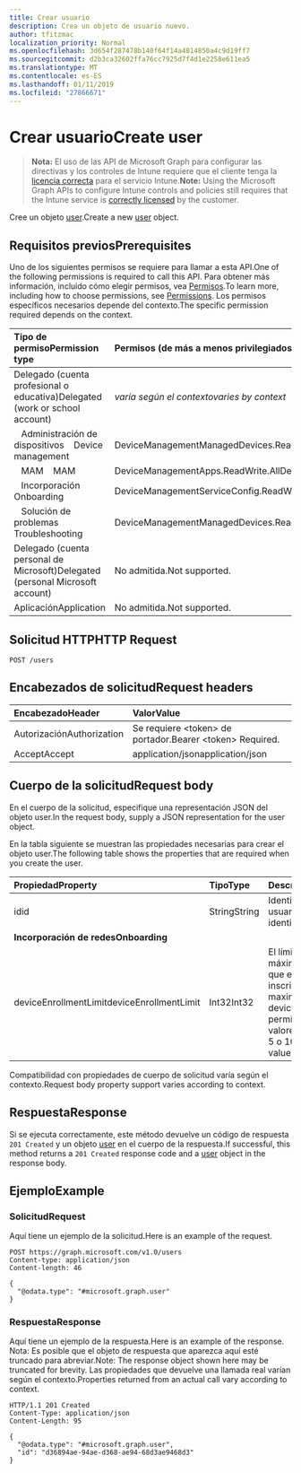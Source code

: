 ```yaml
---
title: Crear usuario
description: Crea un objeto de usuario nuevo.
author: tfitzmac
localization_priority: Normal
ms.openlocfilehash: 3d654f287478b140f64f14a4814850a4c9d19ff7
ms.sourcegitcommit: d2b3ca32602ffa76cc7925d7f4d1e2258e611ea5
ms.translationtype: MT
ms.contentlocale: es-ES
ms.lasthandoff: 01/11/2019
ms.locfileid: "27866671"
---
```

# <a name="create-user"></a><span data-ttu-id="3bb4f-103">Crear usuario</span><span class="sxs-lookup"><span data-stu-id="3bb4f-103">Create user</span></span>

> <span data-ttu-id="3bb4f-104">**Nota:** El uso de las API de Microsoft Graph para configurar las directivas y los controles de Intune requiere que el cliente tenga la [licencia correcta](https://go.microsoft.com/fwlink/?linkid=839381) para el servicio Intune.</span><span class="sxs-lookup"><span data-stu-id="3bb4f-104">**Note:** Using the Microsoft Graph APIs to configure Intune controls and policies still requires that the Intune service is [correctly licensed](https://go.microsoft.com/fwlink/?linkid=839381) by the customer.</span></span>

<span data-ttu-id="3bb4f-105">Cree un objeto [user](../resources/intune-shared-user.md).</span><span class="sxs-lookup"><span data-stu-id="3bb4f-105">Create a new [user](../resources/intune-shared-user.md) object.</span></span>
## <a name="prerequisites"></a><span data-ttu-id="3bb4f-106">Requisitos previos</span><span class="sxs-lookup"><span data-stu-id="3bb4f-106">Prerequisites</span></span>
<span data-ttu-id="3bb4f-107">Uno de los siguientes permisos se requiere para llamar a esta API.</span><span class="sxs-lookup"><span data-stu-id="3bb4f-107">One of the following permissions is required to call this API.</span></span> <span data-ttu-id="3bb4f-108">Para obtener más información, incluido cómo elegir permisos, vea [Permisos](/graph/permissions-reference).</span><span class="sxs-lookup"><span data-stu-id="3bb4f-108">To learn more, including how to choose permissions, see [Permissions](/graph/permissions-reference).</span></span>  <span data-ttu-id="3bb4f-109">Los permisos específicos necesarios depende del contexto.</span><span class="sxs-lookup"><span data-stu-id="3bb4f-109">The specific permission required depends on the context.</span></span>

|<span data-ttu-id="3bb4f-110">Tipo de permiso</span><span class="sxs-lookup"><span data-stu-id="3bb4f-110">Permission type</span></span>|<span data-ttu-id="3bb4f-111">Permisos (de más a menos privilegiados)</span><span class="sxs-lookup"><span data-stu-id="3bb4f-111">Permissions (from most to least privileged)</span></span>|
|:---|:---|
|<span data-ttu-id="3bb4f-112">Delegado (cuenta profesional o educativa)</span><span class="sxs-lookup"><span data-stu-id="3bb4f-112">Delegated (work or school account)</span></span>| <span data-ttu-id="3bb4f-113">_varía según el contexto_</span><span class="sxs-lookup"><span data-stu-id="3bb4f-113">_varies by context_</span></span> |
| <span data-ttu-id="3bb4f-114">&nbsp;&nbsp; Administración de dispositivos</span><span class="sxs-lookup"><span data-stu-id="3bb4f-114">&nbsp; &nbsp; Device management</span></span> | <span data-ttu-id="3bb4f-115">DeviceManagementManagedDevices.ReadWrite.All</span><span class="sxs-lookup"><span data-stu-id="3bb4f-115">DeviceManagementManagedDevices.ReadWrite.All</span></span> |
| <span data-ttu-id="3bb4f-116">&nbsp;&nbsp; MAM</span><span class="sxs-lookup"><span data-stu-id="3bb4f-116">&nbsp; &nbsp; MAM</span></span> | <span data-ttu-id="3bb4f-117">DeviceManagementApps.ReadWrite.All</span><span class="sxs-lookup"><span data-stu-id="3bb4f-117">DeviceManagementApps.ReadWrite.All</span></span> |
| <span data-ttu-id="3bb4f-118">&nbsp;&nbsp; Incorporación</span><span class="sxs-lookup"><span data-stu-id="3bb4f-118">&nbsp; &nbsp; Onboarding</span></span> | <span data-ttu-id="3bb4f-119">DeviceManagementServiceConfig.ReadWrite.All</span><span class="sxs-lookup"><span data-stu-id="3bb4f-119">DeviceManagementServiceConfig.ReadWrite.All</span></span> |
| <span data-ttu-id="3bb4f-120">&nbsp;&nbsp; Solución de problemas</span><span class="sxs-lookup"><span data-stu-id="3bb4f-120">&nbsp; &nbsp; Troubleshooting</span></span> | <span data-ttu-id="3bb4f-121">DeviceManagementManagedDevices.ReadWrite.All</span><span class="sxs-lookup"><span data-stu-id="3bb4f-121">DeviceManagementManagedDevices.ReadWrite.All</span></span> |
|<span data-ttu-id="3bb4f-122">Delegado (cuenta personal de Microsoft)</span><span class="sxs-lookup"><span data-stu-id="3bb4f-122">Delegated (personal Microsoft account)</span></span>|<span data-ttu-id="3bb4f-123">No admitida.</span><span class="sxs-lookup"><span data-stu-id="3bb4f-123">Not supported.</span></span>|
|<span data-ttu-id="3bb4f-124">Aplicación</span><span class="sxs-lookup"><span data-stu-id="3bb4f-124">Application</span></span>|<span data-ttu-id="3bb4f-125">No admitida.</span><span class="sxs-lookup"><span data-stu-id="3bb4f-125">Not supported.</span></span>|

## <a name="http-request"></a><span data-ttu-id="3bb4f-126">Solicitud HTTP</span><span class="sxs-lookup"><span data-stu-id="3bb4f-126">HTTP Request</span></span>
<!-- {
  "blockType": "ignored"
}
-->
``` http
POST /users
```

## <a name="request-headers"></a><span data-ttu-id="3bb4f-127">Encabezados de solicitud</span><span class="sxs-lookup"><span data-stu-id="3bb4f-127">Request headers</span></span>
|<span data-ttu-id="3bb4f-128">Encabezado</span><span class="sxs-lookup"><span data-stu-id="3bb4f-128">Header</span></span>|<span data-ttu-id="3bb4f-129">Valor</span><span class="sxs-lookup"><span data-stu-id="3bb4f-129">Value</span></span>|
|:---|:---|
|<span data-ttu-id="3bb4f-130">Autorización</span><span class="sxs-lookup"><span data-stu-id="3bb4f-130">Authorization</span></span>|<span data-ttu-id="3bb4f-131">Se requiere &lt;token&gt; de portador.</span><span class="sxs-lookup"><span data-stu-id="3bb4f-131">Bearer &lt;token&gt; Required.</span></span>|
|<span data-ttu-id="3bb4f-132">Accept</span><span class="sxs-lookup"><span data-stu-id="3bb4f-132">Accept</span></span>|<span data-ttu-id="3bb4f-133">application/json</span><span class="sxs-lookup"><span data-stu-id="3bb4f-133">application/json</span></span>|

## <a name="request-body"></a><span data-ttu-id="3bb4f-134">Cuerpo de la solicitud</span><span class="sxs-lookup"><span data-stu-id="3bb4f-134">Request body</span></span>
<span data-ttu-id="3bb4f-135">En el cuerpo de la solicitud, especifique una representación JSON del objeto user.</span><span class="sxs-lookup"><span data-stu-id="3bb4f-135">In the request body, supply a JSON representation for the user object.</span></span>

<span data-ttu-id="3bb4f-136">En la tabla siguiente se muestran las propiedades necesarias para crear el objeto user.</span><span class="sxs-lookup"><span data-stu-id="3bb4f-136">The following table shows the properties that are required when you create the user.</span></span>

|<span data-ttu-id="3bb4f-137">Propiedad</span><span class="sxs-lookup"><span data-stu-id="3bb4f-137">Property</span></span>|<span data-ttu-id="3bb4f-138">Tipo</span><span class="sxs-lookup"><span data-stu-id="3bb4f-138">Type</span></span>|<span data-ttu-id="3bb4f-139">Descripción</span><span class="sxs-lookup"><span data-stu-id="3bb4f-139">Description</span></span>|
|:---|:---|:---|
|<span data-ttu-id="3bb4f-140">id</span><span class="sxs-lookup"><span data-stu-id="3bb4f-140">id</span></span>|<span data-ttu-id="3bb4f-141">String</span><span class="sxs-lookup"><span data-stu-id="3bb4f-141">String</span></span>|<span data-ttu-id="3bb4f-142">Identificador único del usuario.</span><span class="sxs-lookup"><span data-stu-id="3bb4f-142">Unique identifier of the user.</span></span>|
|<span data-ttu-id="3bb4f-143">**Incorporación de redes**</span><span class="sxs-lookup"><span data-stu-id="3bb4f-143">**Onboarding**</span></span>|
|<span data-ttu-id="3bb4f-144">deviceEnrollmentLimit</span><span class="sxs-lookup"><span data-stu-id="3bb4f-144">deviceEnrollmentLimit</span></span>|<span data-ttu-id="3bb4f-145">Int32</span><span class="sxs-lookup"><span data-stu-id="3bb4f-145">Int32</span></span>|<span data-ttu-id="3bb4f-146">El límite del número máximo de dispositivos que el usuario puede inscribir.</span><span class="sxs-lookup"><span data-stu-id="3bb4f-146">The limit on the maximum number of devices that the user is permitted to enroll.</span></span> <span data-ttu-id="3bb4f-147">Los valores permitidos son 5 o 1000.</span><span class="sxs-lookup"><span data-stu-id="3bb4f-147">Allowed values are 5 or 1000.</span></span>|

<span data-ttu-id="3bb4f-148">Compatibilidad con propiedades de cuerpo de solicitud varía según el contexto.</span><span class="sxs-lookup"><span data-stu-id="3bb4f-148">Request body property support varies according to context.</span></span>

## <a name="response"></a><span data-ttu-id="3bb4f-149">Respuesta</span><span class="sxs-lookup"><span data-stu-id="3bb4f-149">Response</span></span>
<span data-ttu-id="3bb4f-150">Si se ejecuta correctamente, este método devuelve un código de respuesta `201 Created` y un objeto [user](../resources/intune-shared-user.md) en el cuerpo de la respuesta.</span><span class="sxs-lookup"><span data-stu-id="3bb4f-150">If successful, this method returns a `201 Created` response code and a [user](../resources/intune-shared-user.md) object in the response body.</span></span>

## <a name="example"></a><span data-ttu-id="3bb4f-151">Ejemplo</span><span class="sxs-lookup"><span data-stu-id="3bb4f-151">Example</span></span>

### <a name="request"></a><span data-ttu-id="3bb4f-152">Solicitud</span><span class="sxs-lookup"><span data-stu-id="3bb4f-152">Request</span></span>
<span data-ttu-id="3bb4f-153">Aquí tiene un ejemplo de la solicitud.</span><span class="sxs-lookup"><span data-stu-id="3bb4f-153">Here is an example of the request.</span></span>

``` http
POST https://graph.microsoft.com/v1.0/users
Content-type: application/json
Content-length: 46

{
  "@odata.type": "#microsoft.graph.user"
}
```

### <a name="response"></a><span data-ttu-id="3bb4f-154">Respuesta</span><span class="sxs-lookup"><span data-stu-id="3bb4f-154">Response</span></span>
<span data-ttu-id="3bb4f-155">Aquí tiene un ejemplo de la respuesta.</span><span class="sxs-lookup"><span data-stu-id="3bb4f-155">Here is an example of the response.</span></span> <span data-ttu-id="3bb4f-156">Nota: Es posible que el objeto de respuesta que aparezca aquí esté truncado para abreviar.</span><span class="sxs-lookup"><span data-stu-id="3bb4f-156">Note: The response object shown here may be truncated for brevity.</span></span> <span data-ttu-id="3bb4f-157">Las propiedades que devuelve una llamada real varían según el contexto.</span><span class="sxs-lookup"><span data-stu-id="3bb4f-157">Properties returned from an actual call vary according to context.</span></span>

``` http
HTTP/1.1 201 Created
Content-Type: application/json
Content-Length: 95

{
  "@odata.type": "#microsoft.graph.user",
  "id": "d36894ae-94ae-d368-ae94-68d3ae9468d3"
}
```



